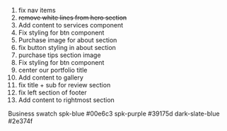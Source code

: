 1. fix nav items
2. ~~remove white lines from hero section~~
3. Add content to services component
4. Fix styling for btn component
5. Purchase image for about section
6. fix button styling in about section
7. purchase tips section image
8. Fix styling for btn component
9. center our portfolio title
10. Add content to gallery
11. fix title + sub for review section
12. fix left section of footer
13. Add content to rightmost section

Business swatch
spk-blue #00e6c3
spk-purple #39175d
dark-slate-blue #2e374f
